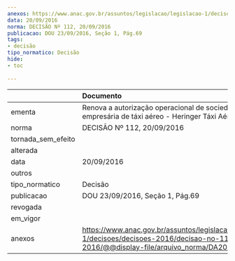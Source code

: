 ```yaml
---
anexos: https://www.anac.gov.br/assuntos/legislacao/legislacao-1/decisoes/decisoes-2016/decisao-no-112-20-09-2016/@@display-file/arquivo_norma/DA2016-112.pdf
data: 20/09/2016
norma: DECISÃO Nº 112, 20/09/2016
publicacao: DOU 23/09/2016, Seção 1, Pág.69
tags:
- decisão
tipo_normatico: Decisão
hide: 
- toc 
 
---
```


|                    | Documento                                                                                                                                             |
|:-------------------|:------------------------------------------------------------------------------------------------------------------------------------------------------|
| ementa             | Renova a autorização operacional de sociedade empresária de táxi aéreo - Heringer Táxi Aéreo Ltda.                                                    |
| norma              | DECISÃO Nº 112, 20/09/2016                                                                                                                            |
| tornada_sem_efeito |                                                                                                                                                       |
| alterada           |                                                                                                                                                       |
| data               | 20/09/2016                                                                                                                                            |
| outros             |                                                                                                                                                       |
| tipo_normatico     | Decisão                                                                                                                                               |
| publicacao         | DOU 23/09/2016, Seção 1, Pág.69                                                                                                                       |
| revogada           |                                                                                                                                                       |
| em_vigor           |                                                                                                                                                       |
| anexos             | https://www.anac.gov.br/assuntos/legislacao/legislacao-1/decisoes/decisoes-2016/decisao-no-112-20-09-2016/@@display-file/arquivo_norma/DA2016-112.pdf |